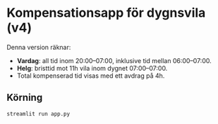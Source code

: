 # Kompensationsapp för dygnsvila (v4)

Denna version räknar:

- **Vardag**: all tid inom 20:00–07:00, inklusive tid mellan 06:00–07:00.  
- **Helg**: bristtid mot 11h vila inom dygnet 07:00–07:00.  
- Total kompenserad tid visas med ett avdrag på 4h.  

## Körning
```bash
streamlit run app.py
```
